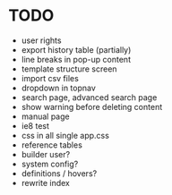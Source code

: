 TODO
=======

* user rights
* export history table (partially)
* line breaks in pop-up content
* template structure screen
* import csv files
* dropdown in topnav
* search page, advanced search page
* show warning before deleting content
* manual page
* ie8 test 
* css in all single app.css
* reference tables
* builder user?
* system config?
* definitions / hovers?
* rewrite index